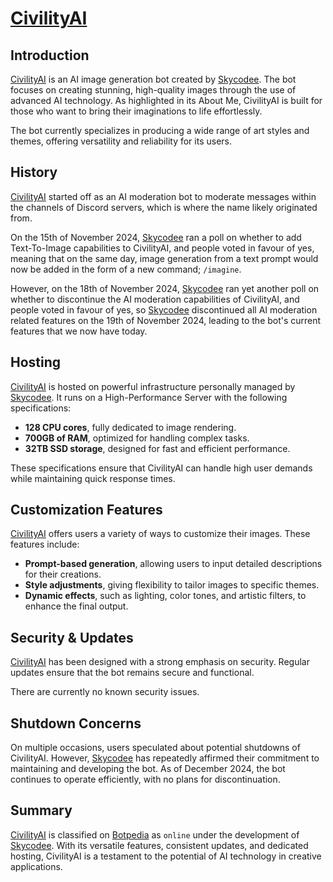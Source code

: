# [CivilityAI](/bots/civilityai/README.md)

## Introduction
[CivilityAI](/bots/civilityai/README.md) is an AI image generation bot created by [Skycodee](/developers/skycodee/README.md). The bot focuses on creating stunning, high-quality images through the use of advanced AI technology. As highlighted in its About Me, CivilityAI is built for those who want to bring their imaginations to life effortlessly.  

The bot currently specializes in producing a wide range of art styles and themes, offering versatility and reliability for its users.

## History

[CivilityAI](/bots/civilityai/README.md) started off as an AI moderation bot to moderate messages within the channels of Discord servers, which is where the name likely originated from.

On the 15th of November 2024, [Skycodee](/developers/skycodee/README.md) ran a poll on whether to add Text-To-Image capabilities to CivilityAI, and people voted in favour of yes, meaning that on the same day, image generation from a text prompt would now be added in the form of a new command; `/imagine`.

However, on the 18th of November 2024, [Skycodee](/developers/skycodee/README.md) ran yet another poll on whether to discontinue the AI moderation capabilities of CivilityAI, and people voted in favour of yes, so [Skycodee](/developers/skycodee/README.md) discontinued all AI moderation related features on the 19th of November 2024, leading to the bot's current features that we now have today.

## Hosting  
[CivilityAI](/bots/civilityai/README.md) is hosted on powerful infrastructure personally managed by [Skycodee](/developers/skycodee/README.md). It runs on a High-Performance Server with the following specifications:  
- **128 CPU cores**, fully dedicated to image rendering.  
- **700GB of RAM**, optimized for handling complex tasks.  
- **32TB SSD storage**, designed for fast and efficient performance.  

These specifications ensure that CivilityAI can handle high user demands while maintaining quick response times.  

## Customization Features  
[CivilityAI](/bots/civilityai/README.md) offers users a variety of ways to customize their images. These features include:  
- **Prompt-based generation**, allowing users to input detailed descriptions for their creations.  
- **Style adjustments**, giving flexibility to tailor images to specific themes.  
- **Dynamic effects**, such as lighting, color tones, and artistic filters, to enhance the final output.  

## Security & Updates  
[CivilityAI](/bots/civilityai/README.md) has been designed with a strong emphasis on security. Regular updates ensure that the bot remains secure and functional.  

There are currently no known security issues.

## Shutdown Concerns  
On multiple occasions, users speculated about potential shutdowns of CivilityAI. However, [Skycodee](/developers/skycodee/README.md) has repeatedly affirmed their commitment to maintaining and developing the bot. As of December 2024, the bot continues to operate efficiently, with no plans for discontinuation.  

## Summary  
[CivilityAI](/bots/civilityai/README.md) is classified on [Botpedia](/README.md) as `online` under the development of [Skycodee](/developers/skycodee/README.md). With its versatile features, consistent updates, and dedicated hosting, CivilityAI is a testament to the potential of AI technology in creative applications.